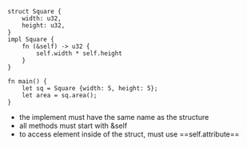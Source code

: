 ~~~
struct Square {
	width: u32,
	height: u32,
}
impl Square {
	fn (&self) -> u32 {
		self.width * self.height
	}
}

fn main() {
	let sq = Square {width: 5, height: 5};
	let area = sq.area();
}
~~~
- the implement must have the same name as the structure
- all methods must start with &self 
- to access element inside of the struct, must use ==self.attribute==